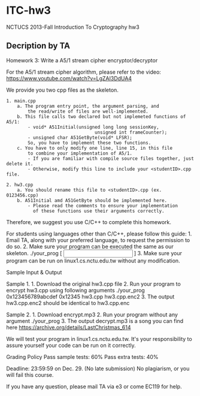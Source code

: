ITC-hw3
=======

NCTUCS 2013-Fall Introduction To Cryptography hw3


Decription by TA
---
Homework 3: Write a A5/1 stream cipher encryptor/decryptor

For the A5/1 stream cipher algorithm, please refer to the video:
    https://www.youtube.com/watch?v=LgZAI3DdUA4

We provide you two cpp files as the skeleton.

    1. main.cpp
        a. The program entry point, the argument parsing, and 
            the read/write of files are well-implemented.
        b. This file calls two declared but not implemeted functions of A5/1:
            - void* A51Initial(unsigned long long sessionKey,
                                     unsigned int frameCounter);
            - unsigned char A51GetByte(void* LFSR);
            So, you have to implement these two functions.
        c. You have to only modify one line, line 15, in this file
            to combine your implementation of A5/1.
            - If you are familiar with compile source files together, just delete it.
            - Otherwise, modify this line to include your <studentID>.cpp file.

    2. hw3.cpp
        a. You should rename this file to <studentID>.cpp (ex. 0123456.cpp)
        b. A51Initial amd A51GetByte should be implemented here.
            - Please read the comments to ensure your implementation
              of these functions use their arguments correctly.

Therefore, we suggest you use C/C++ to complete this homework.

For students using languages other than C/C++, please follow this guide:
    1. Email TA, along with your preferred language, to request the permission to do so.
    2. Make sure your program can be executed the same as our skeleton.
    ./your_prog [<Session Key> <Frame Counter> <Input Filename> <Output Filename>]
    3. Make sure your program can be run on linux1.cs.nctu.edu.tw without any modification.


Sample Input & Output

Sample 1.
    1. Download the original hw3.cpp file
    2. Run your program to encrypt hw3.cpp using following arguments
    ./your_prog 0x123456789abcdef 0x12345 hw3.cpp hw3.cpp.enc2
    3. The output hw3.cpp.enc2 should be identical to hw3.cpp.enc

Sample 2.
    1. Download encrypt.mp3
    2. Run your program without any argument
    ./your_prog
    3. The output decrypt.mp3 is a song you can find here
        https://archive.org/details/LastChristmas_614

We will test your program in linux1.cs.nctu.edu.tw.
It's your responsibility to assure yourself your code can be run on it correctly.

Grading Policy
    Pass sample tests: 60%
    Pass extra tests: 40%

Deadline: 23:59:59 on Dec. 29. (No late submission)
No plagiarism, or you will fail this course.

If you have any question, please mail TA via e3 or come EC119 for help.

